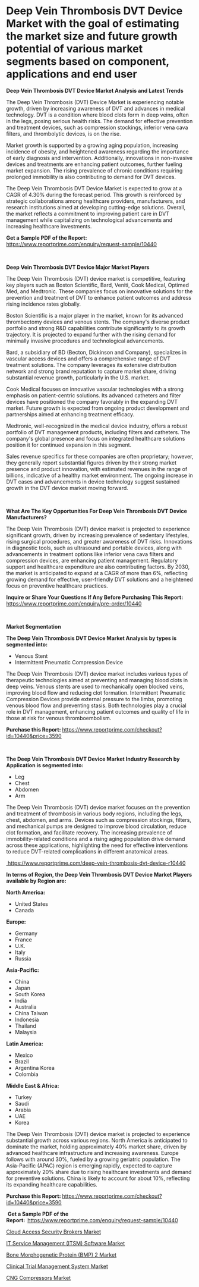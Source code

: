 <p><h1>Deep Vein Thrombosis DVT Device Market with the goal of estimating the market size and future growth potential of various market segments based on component, applications and end user</h1></p><p><strong>Deep Vein Thrombosis DVT Device Market Analysis and Latest Trends</strong></p>
<p><p>The Deep Vein Thrombosis (DVT) Device Market is experiencing notable growth, driven by increasing awareness of DVT and advances in medical technology. DVT is a condition where blood clots form in deep veins, often in the legs, posing serious health risks. The demand for effective prevention and treatment devices, such as compression stockings, inferior vena cava filters, and thrombolytic devices, is on the rise.</p><p>Market growth is supported by a growing aging population, increasing incidence of obesity, and heightened awareness regarding the importance of early diagnosis and intervention. Additionally, innovations in non-invasive devices and treatments are enhancing patient outcomes, further fueling market expansion. The rising prevalence of chronic conditions requiring prolonged immobility is also contributing to demand for DVT devices.</p><p>The Deep Vein Thrombosis DVT Device Market is expected to grow at a CAGR of 4.30% during the forecast period. This growth is reinforced by strategic collaborations among healthcare providers, manufacturers, and research institutions aimed at developing cutting-edge solutions. Overall, the market reflects a commitment to improving patient care in DVT management while capitalizing on technological advancements and increasing healthcare investments.</p></p>
<p><strong>Get a Sample PDF of the Report:&nbsp;</strong> <a href="https://www.reportprime.com/enquiry/request-sample/10440?utm_campaign=1838&utm_medium=2&utm_source=Github&utm_content=ia&utm_term=28112024&utm_id=deep-vein-thrombosis-dvt-device">https://www.reportprime.com/enquiry/request-sample/10440</a></p>
<p>&nbsp;</p>
<p><strong>Deep Vein Thrombosis DVT Device Major Market Players</strong></p>
<p><p>The Deep Vein Thrombosis (DVT) device market is competitive, featuring key players such as Boston Scientific, Bard, Veniti, Cook Medical, Optimed Med, and Medtronic. These companies focus on innovative solutions for the prevention and treatment of DVT to enhance patient outcomes and address rising incidence rates globally.</p><p>Boston Scientific is a major player in the market, known for its advanced thrombectomy devices and venous stents. The company's diverse product portfolio and strong R&D capabilities contribute significantly to its growth trajectory. It is projected to expand further with the rising demand for minimally invasive procedures and technological advancements.</p><p>Bard, a subsidiary of BD (Becton, Dickinson and Company), specializes in vascular access devices and offers a comprehensive range of DVT treatment solutions. The company leverages its extensive distribution network and strong brand reputation to capture market share, driving substantial revenue growth, particularly in the U.S. market.</p><p>Cook Medical focuses on innovative vascular technologies with a strong emphasis on patient-centric solutions. Its advanced catheters and filter devices have positioned the company favorably in the expanding DVT market. Future growth is expected from ongoing product development and partnerships aimed at enhancing treatment efficacy.</p><p>Medtronic, well-recognized in the medical device industry, offers a robust portfolio of DVT management products, including filters and catheters. The company's global presence and focus on integrated healthcare solutions position it for continued expansion in this segment.</p><p>Sales revenue specifics for these companies are often proprietary; however, they generally report substantial figures driven by their strong market presence and product innovation, with estimated revenues in the range of billions, indicative of a healthy market environment. The ongoing increase in DVT cases and advancements in device technology suggest sustained growth in the DVT device market moving forward.</p></p>
<p>&nbsp;</p>
<p><strong>What Are The Key Opportunities For Deep Vein Thrombosis DVT Device Manufacturers?</strong></p>
<p><p>The Deep Vein Thrombosis (DVT) device market is projected to experience significant growth, driven by increasing prevalence of sedentary lifestyles, rising surgical procedures, and greater awareness of DVT risks. Innovations in diagnostic tools, such as ultrasound and portable devices, along with advancements in treatment options like inferior vena cava filters and compression devices, are enhancing patient management. Regulatory support and healthcare expenditure are also contributing factors. By 2030, the market is anticipated to expand at a CAGR of more than 6%, reflecting growing demand for effective, user-friendly DVT solutions and a heightened focus on preventive healthcare practices.</p></p>
<p><strong>Inquire or Share Your Questions If Any Before Purchasing This Report:</strong> <a href="https://www.reportprime.com/enquiry/pre-order/10440?utm_campaign=1838&utm_medium=2&utm_source=Github&utm_content=ia&utm_term=28112024&utm_id=deep-vein-thrombosis-dvt-device">https://www.reportprime.com/enquiry/pre-order/10440</a></p>
<p>&nbsp;</p>
<p><strong>Market Segmentation</strong></p>
<p><strong>The Deep Vein Thrombosis DVT Device Market Analysis by types is segmented into:</strong></p>
<p><ul><li>Venous Stent</li><li>Intermittent Pneumatic Compression Device</li></ul></p>
<p><p>The Deep Vein Thrombosis (DVT) device market includes various types of therapeutic technologies aimed at preventing and managing blood clots in deep veins. Venous stents are used to mechanically open blocked veins, improving blood flow and reducing clot formation. Intermittent Pneumatic Compression Devices provide external pressure to the limbs, promoting venous blood flow and preventing stasis. Both technologies play a crucial role in DVT management, enhancing patient outcomes and quality of life in those at risk for venous thromboembolism.</p></p>
<p><strong>Purchase this Report:&nbsp;</strong><a href="https://www.reportprime.com/checkout?id=10440&price=3590&utm_campaign=1838&utm_medium=2&utm_source=Github&utm_content=ia&utm_term=28112024&utm_id=deep-vein-thrombosis-dvt-device">https://www.reportprime.com/checkout?id=10440&price=3590</a></p>
<p>&nbsp;</p>
<p><strong>The Deep Vein Thrombosis DVT Device Market Industry Research by Application is segmented into:</strong></p>
<p><ul><li>Leg</li><li>Chest</li><li>Abdomen</li><li>Arm</li></ul></p>
<p><p>The Deep Vein Thrombosis (DVT) device market focuses on the prevention and treatment of thrombosis in various body regions, including the legs, chest, abdomen, and arms. Devices such as compression stockings, filters, and mechanical pumps are designed to improve blood circulation, reduce clot formation, and facilitate recovery. The increasing prevalence of immobility-related conditions and a rising aging population drive demand across these applications, highlighting the need for effective interventions to reduce DVT-related complications in different anatomical areas.</p></p>
<p><a href="https://www.reportprime.com/deep-vein-thrombosis-dvt-device-r10440?utm_campaign=1838&utm_medium=2&utm_source=Github&utm_content=ia&utm_term=28112024&utm_id=deep-vein-thrombosis-dvt-device">&nbsp;https://www.reportprime.com/deep-vein-thrombosis-dvt-device-r10440</a></p>
<p><strong>In terms of Region, the Deep Vein Thrombosis DVT Device Market Players available by Region are:</strong></p>
<p>
    <p> <strong> North America: </strong>
        <ul>
            <li>United States</li>
            <li>Canada</li>
        </ul>
        </p> 
    <p> <strong> Europe: </strong>
        <ul>
            <li>Germany</li>
            <li>France</li>
            <li>U.K.</li>
            <li>Italy</li>
            <li>Russia</li>
        </ul>
        </p> 
    <p> <strong> Asia-Pacific: </strong>
        <ul>
            <li>China</li>
            <li>Japan</li>
            <li>South Korea</li>
            <li>India</li>
            <li>Australia</li>
            <li>China Taiwan</li>
            <li>Indonesia</li>
            <li>Thailand</li>
            <li>Malaysia</li>
        </ul>
        </p> 
    <p> <strong> Latin America: </strong>
        <ul>
            <li>Mexico</li>
            <li>Brazil</li>
            <li>Argentina Korea</li>
            <li>Colombia</li>
        </ul>
        </p> 
    <p> <strong> Middle East & Africa: </strong>
        <ul>
            <li>Turkey</li>
            <li>Saudi</li>
            <li>Arabia</li>
            <li>UAE</li>
            <li>Korea</li>
        </ul>
    </p>
    </p>
<p><p>The Deep Vein Thrombosis (DVT) device market is projected to experience substantial growth across various regions. North America is anticipated to dominate the market, holding approximately 40% market share, driven by advanced healthcare infrastructure and increasing awareness. Europe follows with around 30%, fueled by a growing geriatric population. The Asia-Pacific (APAC) region is emerging rapidly, expected to capture approximately 20% share due to rising healthcare investments and demand for preventive solutions. China is likely to account for about 10%, reflecting its expanding healthcare capabilities.</p></p>
<p><strong>Purchase this Report: </strong><a href="https://www.reportprime.com/checkout?id=10440&price=3590&utm_campaign=1838&utm_medium=2&utm_source=Github&utm_content=ia&utm_term=28112024&utm_id=deep-vein-thrombosis-dvt-device">https://www.reportprime.com/checkout?id=10440&price=3590</a></p>
<p>&nbsp;<strong>Get a Sample PDF of the Report:&nbsp;&nbsp;</strong><a href="https://www.reportprime.com/enquiry/request-sample/10440?utm_campaign=1838&utm_medium=2&utm_source=Github&utm_content=ia&utm_term=28112024&utm_id=deep-vein-thrombosis-dvt-device">https://www.reportprime.com/enquiry/request-sample/10440</a></p>
<p><strong></strong></p>
<p><p><a href="https://www.linkedin.com/pulse/cloud-access-security-brokers-market-growth-insights-sales-bys4c?utm_campaign=1838&utm_medium=2&utm_source=Github&utm_content=ia&utm_term=28112024&utm_id=deep-vein-thrombosis-dvt-device">Cloud Access Security Brokers Market</a></p><p><a href="https://issuu.com/reportprime-2/docs/it-service-management-itsm-software_5f0fd5f3d86caa?utm_campaign=1838&utm_medium=2&utm_source=Github&utm_content=ia&utm_term=28112024&utm_id=deep-vein-thrombosis-dvt-device">IT Service Management (ITSM) Software Market</a></p><p><a href="https://issuu.com/reportprime-2/docs/bone-morphogenetic-protein-bmp-2-ma_08bfb661dc381a?utm_campaign=1838&utm_medium=2&utm_source=Github&utm_content=ia&utm_term=28112024&utm_id=deep-vein-thrombosis-dvt-device">Bone Morphogenetic Protein (BMP) 2 Market</a></p><p><a href="https://www.linkedin.com/pulse/market-size-growth-projections-clinical-trial-management-qc6se?utm_campaign=1838&utm_medium=2&utm_source=Github&utm_content=ia&utm_term=28112024&utm_id=deep-vein-thrombosis-dvt-device">Clinical Trial Management System Market</a></p><p><a href="https://www.linkedin.com/pulse/cng-compressors-revenue-growth-report-2024-2031-firmazon-owdcc?utm_campaign=1838&utm_medium=2&utm_source=Github&utm_content=ia&utm_term=28112024&utm_id=deep-vein-thrombosis-dvt-device">CNG Compressors Market</a></p></p>